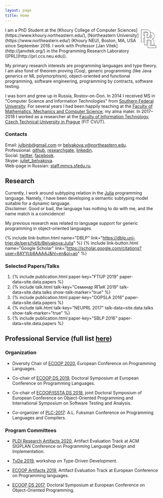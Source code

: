 ```yaml
---
layout: page
title: Home
---
```



<a href="http://prl.ccs.neu.edu" target="_blank">
  <img src="img/prl.png" alt="PRL"
    style="height: 60px; float: right; margin: 0.5em; vertical-align: middle; display: inline-block"/>
</a>
I am a PhD Student
at the [Khoury College of Computer Sciences](https://www.khoury.northeastern.edu/),
[Northeastern University](https://www.northeastern.edu/) (Khoury NEU), Boston, MA, USA
since September 2018.
I work with Professor [Jan Vitek](http://janvitek.org/)
in the Programming Research Laboratory ([PRL](http://prl.ccs.neu.edu)).

My primary research interests are programming languages and type theory.
I am also fond of theorem proving (Coq),
generic programming (like Java generics or ML polymorphism),
object-oriented and functional programming,
software engineering, programming by contracts, software testing.

I was born and grew up in Russia, Rostov-on-Don.
In 2014 I received MS in "Computer Science and Information Technologies"
from [Southern Federal University](http://sfedu.ru/international/).
For several years I had been happily teaching at the
[Faculty of Mathematics, Mechanics and Computer Science](http://mmcs.sfedu.ru/),
my alma mater.
In 2017–2018 I worked as a researcher
at the [Faculty of Information Technology](https://www.fit.cvut.cz/en),
[Czech Technical University in Prague](https://www.cvut.cz/en) (FIT CVUT).

### Contacts

Email: [julbinb@gmail.com](mailto:julbinb@gmail.com) or [belyakova.y@northeastern.edu](mailto:belyakova.y@northeastern.edu).  
Professional: [github](http://github.com/julbinb/),
[researchgate](https://www.researchgate.net/profile/Julia_Belyakova),
[linkedin](https://www.linkedin.com/in/julbinb/).  
Social: [twitter](https://twitter.com/julbinb),
[facebook](https://www.facebook.com/julbinb).  
Skype: [juliet_belyakova](skype:juliet_belyakova).  
Web-page in Russian: [staff.mmcs.sfedu.ru](http://staff.mmcs.sfedu.ru/~juliet/index.html).

## Research

Currently, I work around subtyping relation in the [Julia](https://julialang.org/) programming language. Namely, I have been developing a semantic subtyping model suitable for a dynamic language.  
_Disclaimer._ Good or bad, the language has nothing to do with me, and the name match is a coincidence!

My previous research was related to language support for generic programming
in object-oriented languages.

{% include link-button.html name="DBLP" link="https://dblp.uni-trier.de/pers/hd/b/Belyakova:Julia" %}
{% include link-button.html name="Google Scholar" link="https://scholar.google.com/citations?user=8AYYcb8AAAAJ&hl=en&oi=ao" %}

### Selected Papers/Talks

1. {% include publication.html paper-key="FTfJP 2019" paper-data=site.data.papers %}
1. {% include talk.html talk-key="Семинар ЯПиК 2019" talk-data=site.data.talks show-talk-marker="true" %}
1. {% include publication.html paper-key="OOPSLA 2018" paper-data=site.data.papers %}
1. {% include talk.html talk-key="NEUPRL 2017" talk-data=site.data.talks show-talk-marker="true" %}
1. {% include publication.html paper-key="SBLP 2016" paper-data=site.data.papers %}

## Professional Service (full list [here](service.html))

### Organization 

* Diversity Chair of [ECOOP 2020](https://2020.ecoop.org/),
  European Conference on Programming Languages.

* Co-chair of [ECOOP DS 2019](https://2019.ecoop.org/home),
  Doctoral Symposium at European Conference on Programming Languages.

* Co-chair of [ECOOP/ISSTA DS 2018](https://conf.researchr.org/track/ecoop-issta-2018/ecoop-issta-2018-doctoral-symposium),
  joint Doctoral Symposium of 
  European Conference on Object-Oriented Programming and
  International Symposium on Software Testing and Analysis.

* Co-organizer of [PLC-2017](http://plc.sfedu.ru/index.html):
  A.L. Fuksman Conference on Programming Languages and Compilers.

### Program Committees

* [PLDI Research Artifacts 2020](https://pldi20.sigplan.org/track/pldi-2020-PLDI-Research-Artifacts),
  Artifact Evaluation Track at 
  ACM SIGPLAN Conference on Programming Language Design and Implementation.

* [TyDe 2019](https://icfp19.sigplan.org/home/tyde-2019),
  workshop on Type-Driven Development.

* [ECOOP Artifacts 2019](https://2019.ecoop.org/track/ecoop-2019-artifacts),
  Artifact Evaluation Track at European Conference on Programming languages.

* [ECOOP DS 2017](http://2017.ecoop.org/track/ecoop-2017-Doctoral-Symposium),
  Doctoral Symposium at European Conference on Object-Oriented Programming.
